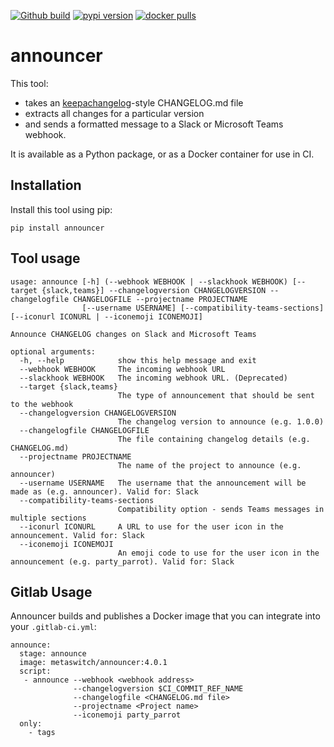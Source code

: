 [![Github build](https://img.shields.io/github/actions/workflow/status/metaswitch/announcer/steps.yml?branch=main)](https://github.com/Metaswitch/announcer)
[![pypi version](https://img.shields.io/pypi/v/announcer)](https://pypi.org/project/announcer/)
[![docker pulls](https://img.shields.io/docker/pulls/metaswitch/announcer)](https://hub.docker.com/r/metaswitch/announcer)

# announcer

This tool:
* takes an [keepachangelog](https://keepachangelog.com/en/1.0.0/)-style CHANGELOG.md file
* extracts all changes for a particular version
* and sends a formatted message to a Slack or Microsoft Teams webhook.

It is available as a Python package, or as a Docker container for use in CI.

## Installation

Install this tool using pip:

```
pip install announcer
```

## Tool usage

```
usage: announce [-h] (--webhook WEBHOOK | --slackhook WEBHOOK) [--target {slack,teams}] --changelogversion CHANGELOGVERSION --changelogfile CHANGELOGFILE --projectname PROJECTNAME
                [--username USERNAME] [--compatibility-teams-sections] [--iconurl ICONURL | --iconemoji ICONEMOJI]

Announce CHANGELOG changes on Slack and Microsoft Teams

optional arguments:
  -h, --help            show this help message and exit
  --webhook WEBHOOK     The incoming webhook URL
  --slackhook WEBHOOK   The incoming webhook URL. (Deprecated)
  --target {slack,teams}
                        The type of announcement that should be sent to the webhook
  --changelogversion CHANGELOGVERSION
                        The changelog version to announce (e.g. 1.0.0)
  --changelogfile CHANGELOGFILE
                        The file containing changelog details (e.g. CHANGELOG.md)
  --projectname PROJECTNAME
                        The name of the project to announce (e.g. announcer)
  --username USERNAME   The username that the announcement will be made as (e.g. announcer). Valid for: Slack
  --compatibility-teams-sections
                        Compatibility option - sends Teams messages in multiple sections
  --iconurl ICONURL     A URL to use for the user icon in the announcement. Valid for: Slack
  --iconemoji ICONEMOJI
                        An emoji code to use for the user icon in the announcement (e.g. party_parrot). Valid for: Slack
```

## Gitlab Usage

Announcer builds and publishes a Docker image that you can integrate into your `.gitlab-ci.yml`:

```
announce:
  stage: announce
  image: metaswitch/announcer:4.0.1
  script:
   - announce --webhook <webhook address>
              --changelogversion $CI_COMMIT_REF_NAME
              --changelogfile <CHANGELOG.md file>
              --projectname <Project name>
              --iconemoji party_parrot
  only:
    - tags
```
